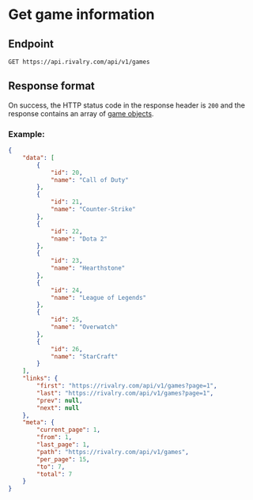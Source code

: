 # Get game information

## Endpoint

`GET https://api.rivalry.com/api/v1/games`

## Response format

On success, the HTTP status code in the response header is `200` and the response contains an array of [game objects](../Objects.md#game).

### Example:

```json
{
	"data": [
		{
			"id": 20,
			"name": "Call of Duty"
		},
		{
			"id": 21,
			"name": "Counter-Strike"
		},
		{
			"id": 22,
			"name": "Dota 2"
		},
		{
			"id": 23,
			"name": "Hearthstone"
		},
		{
			"id": 24,
			"name": "League of Legends"
		},
		{
			"id": 25,
			"name": "Overwatch"
		},
		{
			"id": 26,
			"name": "StarCraft"
		}
	],
	"links": {
		"first": "https://rivalry.com/api/v1/games?page=1",
		"last": "https://rivalry.com/api/v1/games?page=1",
		"prev": null,
		"next": null
	},
	"meta": {
		"current_page": 1,
		"from": 1,
		"last_page": 1,
		"path": "https://rivalry.com/api/v1/games",
		"per_page": 15,
		"to": 7,
		"total": 7
	}
}
```
